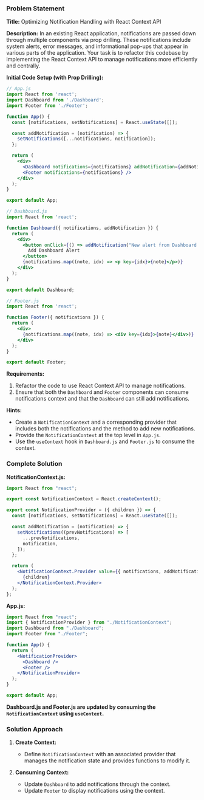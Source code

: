 ### Problem Statement

**Title:** Optimizing Notification Handling with React Context API

**Description:**
In an existing React application, notifications are passed down through multiple components via prop drilling. These notifications include system alerts, error messages, and informational pop-ups that appear in various parts of the application. Your task is to refactor this codebase by implementing the React Context API to manage notifications more efficiently and centrally.

**Initial Code Setup (with Prop Drilling):**

```jsx
// App.js
import React from 'react';
import Dashboard from './Dashboard';
import Footer from './Footer';

function App() {
  const [notifications, setNotifications] = React.useState([]);

  const addNotification = (notification) => {
    setNotifications([...notifications, notification]);
  };

  return (
    <div>
      <Dashboard notifications={notifications} addNotification={addNotification} />
      <Footer notifications={notifications} />
    </div>
  );
}

export default App;

// Dashboard.js
import React from 'react';

function Dashboard({ notifications, addNotification }) {
  return (
    <div>
      <button onClick={() => addNotification("New alert from Dashboard!")}>
        Add Dashboard Alert
      </button>
      {notifications.map((note, idx) => <p key={idx}>{note}</p>)}
    </div>
  );
}

export default Dashboard;

// Footer.js
import React from 'react';

function Footer({ notifications }) {
  return (
    <div>
      {notifications.map((note, idx) => <div key={idx}>{note}</div>)}
    </div>
  );
}

export default Footer;
```

**Requirements:**

1. Refactor the code to use React Context API to manage notifications.
2. Ensure that both the `Dashboard` and `Footer` components can consume notifications context and that the `Dashboard` can still add notifications.

**Hints:**

- Create a `NotificationContext` and a corresponding provider that includes both the notifications and the method to add new notifications.
- Provide the `NotificationContext` at the top level in `App.js`.
- Use the `useContext` hook in `Dashboard.js` and `Footer.js` to consume the context.

### Complete Solution

**NotificationContext.js:**

```jsx
import React from "react";

export const NotificationContext = React.createContext();

export const NotificationProvider = ({ children }) => {
  const [notifications, setNotifications] = React.useState([]);

  const addNotification = (notification) => {
    setNotifications((prevNotifications) => [
      ...prevNotifications,
      notification,
    ]);
  };

  return (
    <NotificationContext.Provider value={{ notifications, addNotification }}>
      {children}
    </NotificationContext.Provider>
  );
};
```

**App.js:**

```jsx
import React from "react";
import { NotificationProvider } from "./NotificationContext";
import Dashboard from "./Dashboard";
import Footer from "./Footer";

function App() {
  return (
    <NotificationProvider>
      <Dashboard />
      <Footer />
    </NotificationProvider>
  );
}

export default App;
```

**Dashboard.js and Footer.js are updated by consuming the `NotificationContext` using `useContext`.**

### Solution Approach

1. **Create Context:**

   - Define `NotificationContext` with an associated provider that manages the notification state and provides functions to modify it.

2. **Consuming Context:**

   - Update `Dashboard` to add notifications through the context.
   - Update `Footer` to display notifications using the context.
